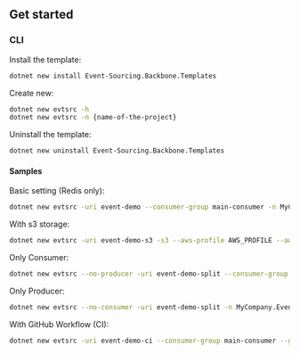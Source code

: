 ## Get started 

### CLI

Install the template:

```bash
dotnet new install Event-Sourcing.Backbone.Templates
```

Create new:

```bash
dotnet new evtsrc -h
dotnet new evtsrc -n {name-of-the-project}
```

Uninstall the template:

```bash
dotnet new uninstall Event-Sourcing.Backbone.Templates
```

#### Samples

Basic setting (Redis only):

```bash
dotnet new evtsrc -uri event-demo --consumer-group main-consumer -n MyCompany.Events -e MyEvent
```

With s3 storage:  

```bash
dotnet new evtsrc -uri event-demo-s3 -s3 --aws-profile AWS_PROFILE --aws-profile-region us-east-1 --s3-bucket event-sourcing-demo --consumer-group main-consumer -n MyCompany.Events.S3Storage -e MyEvent
```

Only Consumer:  

```bash
dotnet new evtsrc --no-producer -uri event-demo-split --consumer-group main-consumer -n MyCompany.Events.Consumer -e MyEvent
```

Only Producer:  

```bash
dotnet new evtsrc --no-consumer -uri event-demo-split -n MyCompany.Events.Producer -e MyEvent
```  

With GitHub Workflow (CI):  

```bash
dotnet new evtsrc -uri event-demo-ci --consumer-group main-consumer --github-ci --git-email ci-mail@gmail.com -n MyCompany.Events.CI -e MyEvent
```  